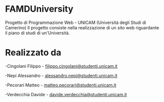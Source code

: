 # FAMDUniversity
Progetto di Programmazione Web - UNICAM (Università degli Studi di Camerino)
Il progetto consiste nella realizzazione di un sito web riguardante il piano di studi di un'Università.

# Realizzato da
-Cingolani Filippo - filippo.cingolani@studenti.unicam.it

-Nepi Alessandro - alessandro.nepi@studenti.unicam.it

-Pecorari Matteo - matteo.pecorari@studenti.unicam.it

-Verdecchia Davide - davide.verdecchia@studenti.unicam.it

